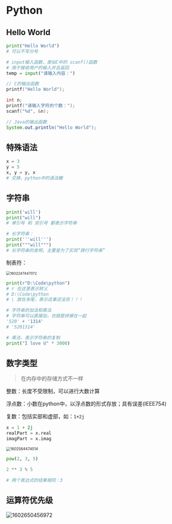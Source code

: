 # Python



## Hello World

```python
print("Hello World")
# 可以不写分号

# input输入函数，类似C中的 scanf()函数
# 用于接收用户的输入并且返回
temp = input("请输入内容：") 
```

```c
// C的输出函数
printf("Hello World");

int n;
printf("请输入字符的个数：");
scanf("%d", &n);
```

```java
// Java的输出函数
System.out.println("Hello World");
```



## 特殊语法



```python
x = 3
y = 5
x, y = y, x  
# 交换，python中的语法糖 
```



## 字符串



```python
print('will')
print("will")
# 单引号 和 双引号 都表示字符串

# 长字符串：
print('''will''')
print("""will""")
# 长字符串的发明，主要是为了实现“跨行字符串”
```



制表符：

<img src="Python.assets/1602247447072.png" alt="1602247447072" style="zoom:67%;" />



```python
print(r"D:\Code\python")
# r 在这里表示转义
# D:\Code\python
# \ 放在末尾，表示这事还没完！！！
```



```python
# 字符串的加法和乘法
# 字符串可以直接加，也就是拼接在一起
'520' + '1314'
# '5201314'

# 乘法，表示字符串的复制
print("I love U" * 3000)
```



## 数字类型

> 在内存中的存储方式不一样

整数：长度不受限制，可以进行大数计算

浮点数：小数在python中，以浮点数的形式存放；具有误差(IEEE754)

复数：包括实部和虚部，如：`1+2j` 

```python
x = 1 + 2j
realPart = x.real
imagPart = x.imag
```



<img src="Python.assets/1602564474014.png" alt="1602564474014" style="zoom:70%;" />

```python
pow(2, 3, 5)

2 ** 3 % 5

# 两个表达式的结果相同：3
```





## 运算符优先级

![1602650456972](Python.assets/1602650456972.png)











